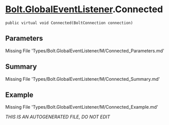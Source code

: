 # [Bolt.GlobalEventListener](Types/Bolt.GlobalEventListener.md).Connected
`public virtual void Connected(BoltConnection connection)`
## Parameters
Missing File 'Types/Bolt.GlobalEventListener/M/Connected_Parameters.md'
## Summary
Missing File 'Types/Bolt.GlobalEventListener/M/Connected_Summary.md'
## Example
Missing File 'Types/Bolt.GlobalEventListener/M/Connected_Example.md'

*THIS IS AN AUTOGENERATED FILE, DO NOT EDIT*
